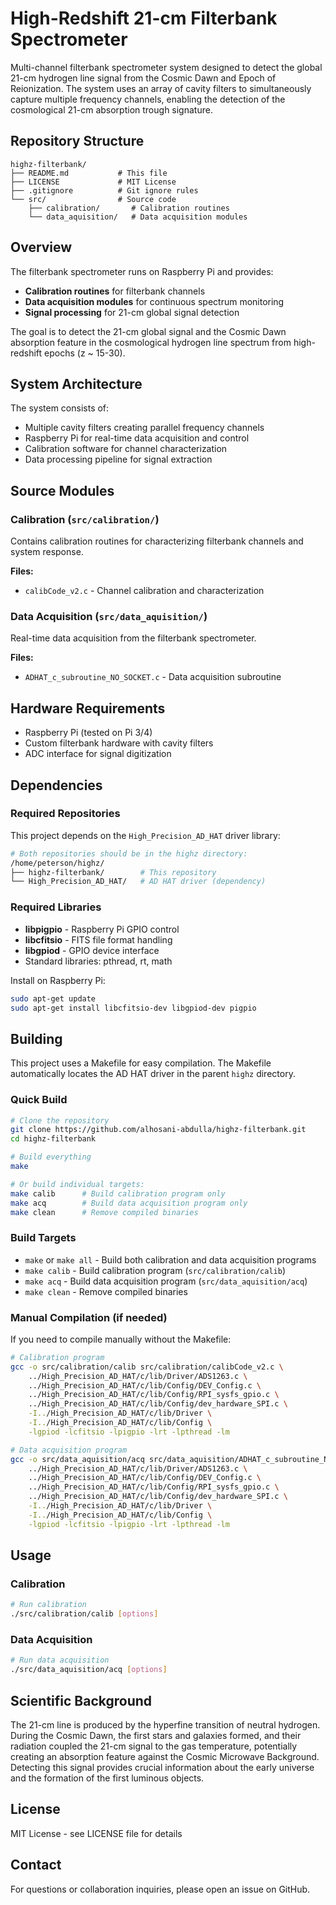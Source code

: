 # High-Redshift 21-cm Filterbank Spectrometer

Multi-channel filterbank spectrometer system designed to detect the global 21-cm hydrogen line signal from the Cosmic Dawn and Epoch of Reionization. The system uses an array of cavity filters to simultaneously capture multiple frequency channels, enabling the detection of the cosmological 21-cm absorption trough signature.

## Repository Structure

```
highz-filterbank/
├── README.md           # This file
├── LICENSE             # MIT License
├── .gitignore          # Git ignore rules
└── src/                # Source code
    ├── calibration/       # Calibration routines
    └── data_aquisition/   # Data acquisition modules
```

## Overview

The filterbank spectrometer runs on Raspberry Pi and provides:
- **Calibration routines** for filterbank channels
- **Data acquisition modules** for continuous spectrum monitoring  
- **Signal processing** for 21-cm global signal detection

The goal is to detect the 21-cm global signal and the Cosmic Dawn absorption feature in the cosmological hydrogen line spectrum from high-redshift epochs (z ~ 15-30).

## System Architecture

The system consists of:
- Multiple cavity filters creating parallel frequency channels
- Raspberry Pi for real-time data acquisition and control
- Calibration software for channel characterization
- Data processing pipeline for signal extraction

## Source Modules

### Calibration (`src/calibration/`)
Contains calibration routines for characterizing filterbank channels and system response.

**Files:**
- `calibCode_v2.c` - Channel calibration and characterization

### Data Acquisition (`src/data_aquisition/`)
Real-time data acquisition from the filterbank spectrometer.

**Files:**
- `ADHAT_c_subroutine_NO_SOCKET.c` - Data acquisition subroutine

## Hardware Requirements

- Raspberry Pi (tested on Pi 3/4)
- Custom filterbank hardware with cavity filters
- ADC interface for signal digitization

## Dependencies

### Required Repositories
This project depends on the `High_Precision_AD_HAT` driver library:
```bash
# Both repositories should be in the highz directory:
/home/peterson/highz/
├── highz-filterbank/        # This repository
└── High_Precision_AD_HAT/   # AD HAT driver (dependency)
```

### Required Libraries
- **libpigpio** - Raspberry Pi GPIO control
- **libcfitsio** - FITS file format handling
- **libgpiod** - GPIO device interface
- Standard libraries: pthread, rt, math

Install on Raspberry Pi:
```bash
sudo apt-get update
sudo apt-get install libcfitsio-dev libgpiod-dev pigpio
```

## Building

This project uses a Makefile for easy compilation. The Makefile automatically locates the AD HAT driver in the parent `highz` directory.

### Quick Build

```bash
# Clone the repository
git clone https://github.com/alhosani-abdulla/highz-filterbank.git
cd highz-filterbank

# Build everything
make

# Or build individual targets:
make calib      # Build calibration program only
make acq        # Build data acquisition program only
make clean      # Remove compiled binaries
```

### Build Targets

- `make` or `make all` - Build both calibration and data acquisition programs
- `make calib` - Build calibration program (`src/calibration/calib`)
- `make acq` - Build data acquisition program (`src/data_aquisition/acq`)
- `make clean` - Remove compiled binaries

### Manual Compilation (if needed)

If you need to compile manually without the Makefile:

```bash
# Calibration program
gcc -o src/calibration/calib src/calibration/calibCode_v2.c \
    ../High_Precision_AD_HAT/c/lib/Driver/ADS1263.c \
    ../High_Precision_AD_HAT/c/lib/Config/DEV_Config.c \
    ../High_Precision_AD_HAT/c/lib/Config/RPI_sysfs_gpio.c \
    ../High_Precision_AD_HAT/c/lib/Config/dev_hardware_SPI.c \
    -I../High_Precision_AD_HAT/c/lib/Driver \
    -I../High_Precision_AD_HAT/c/lib/Config \
    -lgpiod -lcfitsio -lpigpio -lrt -lpthread -lm

# Data acquisition program
gcc -o src/data_aquisition/acq src/data_aquisition/ADHAT_c_subroutine_NO_SOCKET.c \
    ../High_Precision_AD_HAT/c/lib/Driver/ADS1263.c \
    ../High_Precision_AD_HAT/c/lib/Config/DEV_Config.c \
    ../High_Precision_AD_HAT/c/lib/Config/RPI_sysfs_gpio.c \
    ../High_Precision_AD_HAT/c/lib/Config/dev_hardware_SPI.c \
    -I../High_Precision_AD_HAT/c/lib/Driver \
    -I../High_Precision_AD_HAT/c/lib/Config \
    -lgpiod -lcfitsio -lpigpio -lrt -lpthread -lm
```

## Usage

### Calibration
```bash
# Run calibration
./src/calibration/calib [options]
```

### Data Acquisition
```bash
# Run data acquisition
./src/data_aquisition/acq [options]
```

## Scientific Background

The 21-cm line is produced by the hyperfine transition of neutral hydrogen. During the Cosmic Dawn, the first stars and galaxies formed, and their radiation coupled the 21-cm signal to the gas temperature, potentially creating an absorption feature against the Cosmic Microwave Background. Detecting this signal provides crucial information about the early universe and the formation of the first luminous objects.

## License

MIT License - see LICENSE file for details

## Contact

For questions or collaboration inquiries, please open an issue on GitHub.
